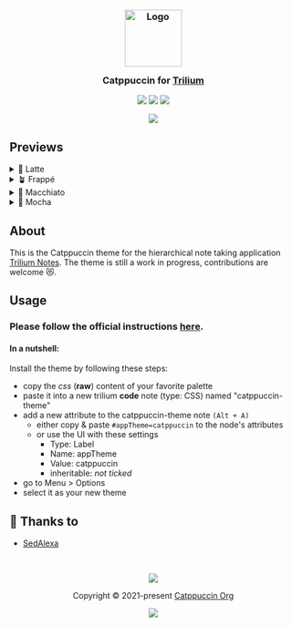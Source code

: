 <h3 align="center">
	<img src="https://raw.githubusercontent.com/catppuccin/catppuccin/main/assets/logos/exports/1544x1544_circle.png" width="100" alt="Logo"/><br/>
	<img src="https://raw.githubusercontent.com/catppuccin/catppuccin/main/assets/misc/transparent.png" height="30" width="0px"/>
	Catppuccin for <a href="https://github.com/zadam/trilium">Trilium</a>
	<img src="https://raw.githubusercontent.com/catppuccin/catppuccin/main/assets/misc/transparent.png" height="30" width="0px"/>
</h3>

<p align="center">
	<a href="https://github.com/SadAlexa/trilium-theme-catppuccin/stargazers"><img src="https://img.shields.io/github/stars/SadAlexa/trilium-theme-catppuccin?colorA=363a4f&colorB=b7bdf8&style=for-the-badge"></a>
	<a href="https://github.com/SadAlexa/trilium-theme-catppuccin/issues"><img src="https://img.shields.io/github/issues/SadAlexa/trilium-theme-catppuccin?colorA=363a4f&colorB=f5a97f&style=for-the-badge"></a>
	<a href="https://github.com/SadAlexa/trilium-theme-catppuccin/contributors"><img src="https://img.shields.io/github/contributors/SadAlexa/trilium-theme-catppuccin?colorA=363a4f&colorB=a6da95&style=for-the-badge"></a>
</p>

<p align="center">
	<img src="https://raw.githubusercontent.com/SadAlexa/trilium-theme-catppuccin/main/assets/showcase.webp"/>
</p>

## Previews

<details>
<summary>🌻 Latte</summary>
<img src="https://raw.githubusercontent.com/SadAlexa/trilium-theme-catppuccin/main/assets/latte-theme.png"/>
</details>
<details>
<summary>🪴 Frappé</summary>
<img src="https://raw.githubusercontent.com/SadAlexa/trilium-theme-catppuccin/main/assets/frappe-theme.png"/>
</details>
<details>
<summary>🌺 Macchiato</summary>
<img src="https://raw.githubusercontent.com/SadAlexa/trilium-theme-catppuccin/main/assets/macchiato-theme.png"/>
</details>
<details>
<summary>🌿 Mocha</summary>
<img src="https://raw.githubusercontent.com/SadAlexa/trilium-theme-catppuccin/main/assets/mocha-theme.png"/>
</details>

## About

This is the Catppuccin theme for the hierarchical note taking application [Trilium Notes](https://github.com/zadam/trilium). The theme is still a work in progress, contributions are welcome 😻.

## Usage

### Please follow the official instructions [here](https://github.com/zadam/trilium/wiki/Themes).

#### In a nutshell:

Install the theme by following these steps:

- copy the _css_ (**raw**) content of your favorite palette
- paste it into a new trilium **code** note (type: CSS) named "catppuccin-theme"
- add a new attribute to the catppuccin-theme note `(Alt + A)`
  - either copy & paste `#appTheme=catppuccin` to the node's attributes
  - or use the UI with these settings
    - Type: Label
    - Name: appTheme
    - Value: catppuccin
    - inheritable: _not ticked_
- go to Menu > Options
- select it as your new theme

## 💝 Thanks to

- [SedAlexa](https://github.com/SadAlexa)

&nbsp;

<p align="center">
	<img src="https://raw.githubusercontent.com/catppuccin/catppuccin/main/assets/footers/gray0_ctp_on_line.svg?sanitize=true" />
</p>

<p align="center">
	Copyright &copy; 2021-present <a href="https://github.com/catppuccin" target="_blank">Catppuccin Org</a>
</p>

<p align="center">
	<a href="https://github.com/catppuccin/catppuccin/blob/main/LICENSE"><img src="https://img.shields.io/static/v1.svg?style=for-the-badge&label=License&message=MIT&logoColor=d9e0ee&colorA=363a4f&colorB=b7bdf8"/></a>
</p>
